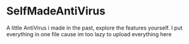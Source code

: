 # SelfMadeAntiVirus
A little AntiVirus i made in the past, explore the features yourself. I put everything in one file cause im too lazy to upload everything here
